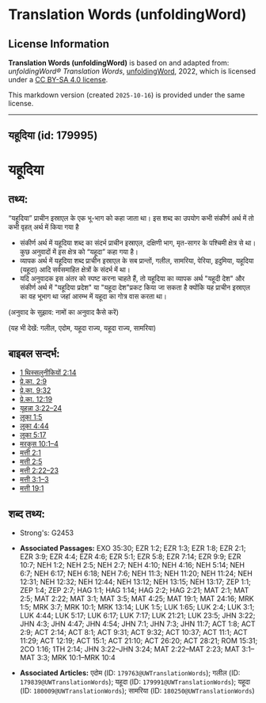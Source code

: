 # Translation Words (unfoldingWord)

## License Information

**Translation Words (unfoldingWord)** is based on and adapted from: _unfoldingWord® Translation Words_, [unfoldingWord](https://unfoldingword.org/utw), 2022, which is licensed under a [CC BY-SA 4.0 license](https://creativecommons.org/licenses/by-sa/4.0/legalcode.en).

This markdown version (created `2025-10-16`) is provided under the same license.



--------------------------------

## यहूदिया (id: 179995)

यहूदिया
=======

तथ्य:
-----

“यहूदिया” प्राचीन इस्राएल के एक भू\-भाग को कहा जाता था। इस शब्द का उपयोग कभी संकीर्ण अर्थ में तो कभी वृहत् अर्थ में किया गया है

* संकीर्ण अर्थ में यहूदिया शब्द का संदर्भ प्राचीन इस्राएल, दक्षिणी भाग, मृत\-सागर के पश्चिमी क्षेत्र से था। कुछ अनुवादों में इस क्षेत्र को “यहूदा” कहा गया है।
* व्यापक अर्थ में यहूदिया शब्द प्राचीन इस्राएल के सब प्रान्तों, गलील, सामरिया, पेरिया, इदुमिया, यहूदिया (यहूदा) आदि सर्वसमाहित क्षेत्रों के संदर्भ में था।
* यदि अनुवादक इस अंतर को स्पष्ट करना चाहते हैं, तो यहूदिया का व्यापक अर्थ "यहूदी देश" और संकीर्ण अर्थ में "यहूदिया प्रदेश" या "यहूदा देश"प्रकट किया जा सकता है क्योंकि यह प्राचीन इस्राएल का वह भूभाग था जहां आरम्भ में यहूदा का गोत्र वास करता था।

(अनुवाद के सुझाव: नामों का अनुवाद कैसे करें)

(यह भी देखें: गलील, एदोम, यहूदा राज्य, यहूदा राज्य, सामरिया)

बाइबल सन्दर्भ:
--------------

* [1 थिस्सलुनीकियों 2:14](https://ref.ly/1Thess0:0)
* [प्रे.का. 2:9](https://ref.ly/Acts2:9)
* [प्रे.का. 9:32](https://ref.ly/Acts9:32)
* [प्रे.का. 12:19](https://ref.ly/Acts12:19)
* [यूहन्ना 3:22–24](https://ref.ly/John3:22-John3:24)
* [लूका 1:5](https://ref.ly/Luke1:5)
* [लूका 4:44](https://ref.ly/Luke4:44)
* [लूका 5:17](https://ref.ly/Luke5:17)
* [मरकुस 10:1–4](https://ref.ly/Mark10:1-Mark10:4)
* [मत्ती 2:1](https://ref.ly/Matt2:1)
* [मत्ती 2:5](https://ref.ly/Matt2:5)
* [मत्ती 2:22–23](https://ref.ly/Matt2:22-Matt2:23)
* [मत्ती 3:1–3](https://ref.ly/Matt3:1-Matt3:3)
* [मत्ती 19:1](https://ref.ly/Matt19:1)

शब्द तथ्य:
----------

* Strong's: G2453

* **Associated Passages:** EXO 35:30; EZR 1:2; EZR 1:3; EZR 1:8; EZR 2:1; EZR 3:9; EZR 4:4; EZR 4:6; EZR 5:1; EZR 5:8; EZR 7:14; EZR 9:9; EZR 10:7; NEH 1:2; NEH 2:5; NEH 2:7; NEH 4:10; NEH 4:16; NEH 5:14; NEH 6:7; NEH 6:17; NEH 6:18; NEH 7:6; NEH 11:3; NEH 11:20; NEH 11:24; NEH 12:31; NEH 12:32; NEH 12:44; NEH 13:12; NEH 13:15; NEH 13:17; ZEP 1:1; ZEP 1:4; ZEP 2:7; HAG 1:1; HAG 1:14; HAG 2:2; HAG 2:21; MAT 2:1; MAT 2:5; MAT 2:22; MAT 3:1; MAT 3:5; MAT 4:25; MAT 19:1; MAT 24:16; MRK 1:5; MRK 3:7; MRK 10:1; MRK 13:14; LUK 1:5; LUK 1:65; LUK 2:4; LUK 3:1; LUK 4:44; LUK 5:17; LUK 6:17; LUK 7:17; LUK 21:21; LUK 23:5; JHN 3:22; JHN 4:3; JHN 4:47; JHN 4:54; JHN 7:1; JHN 7:3; JHN 11:7; ACT 1:8; ACT 2:9; ACT 2:14; ACT 8:1; ACT 9:31; ACT 9:32; ACT 10:37; ACT 11:1; ACT 11:29; ACT 12:19; ACT 15:1; ACT 21:10; ACT 26:20; ACT 28:21; ROM 15:31; 2CO 1:16; 1TH 2:14; JHN 3:22–JHN 3:24; MAT 2:22–MAT 2:23; MAT 3:1–MAT 3:3; MRK 10:1–MRK 10:4
* **Associated Articles:** एदोम (ID: `179763@UWTranslationWords`); गलील (ID: `179839@UWTranslationWords`); यहूदा (ID: `179991@UWTranslationWords`); यहूदा (ID: `180009@UWTranslationWords`); सामरिया (ID: `180250@UWTranslationWords`)

